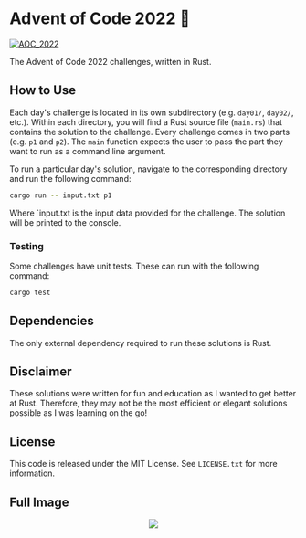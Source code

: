 # Advent of Code 2022 🎄
[![AOC_2022](https://github.com/kampanosg/advent-of-code-22/actions/workflows/rust.yml/badge.svg?branch=master)](https://github.com/kampanosg/advent-of-code-22/actions/workflows/rust.yml)

The Advent of Code 2022 challenges, written in Rust.

## How to Use
Each day's challenge is located in its own subdirectory (e.g. `day01/`, `day02/`, etc.). Within each directory, you will find a Rust source file (`main.rs`) that contains the solution to the challenge. Every challenge comes in two parts (e.g. `p1` and `p2`). The `main` function expects the user to pass the part they want to run as a command line argument.

To run a particular day's solution, navigate to the corresponding directory and run the following command:

```sh
cargo run -- input.txt p1
```

Where `input.txt is the input data provided for the challenge. The solution will be printed to the console.

### Testing
Some challenges have unit tests. These can run with the following command:
```sh
cargo test
```

## Dependencies
The only external dependency required to run these solutions is Rust.

## Disclaimer
These solutions were written for fun and education as I wanted to get better at Rust. Therefore, they may not be the most efficient or elegant solutions possible as I was learning on the go!

## License
This code is released under the MIT License. See `LICENSE.txt` for more information.

## Full Image
<p align="center">
<img src="https://user-images.githubusercontent.com/30287348/228312142-412612d1-ec5a-4171-9c2f-60038afd5044.png" />
</p>
